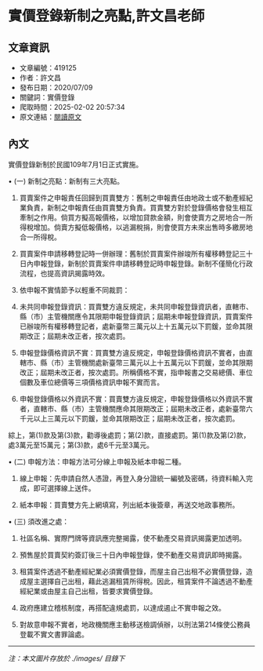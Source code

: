 # 實價登錄新制之亮點,許文昌老師

## 文章資訊
- 文章編號：419125
- 作者：許文昌
- 發布日期：2020/07/09
- 關鍵詞：實價登錄
- 爬取時間：2025-02-02 20:57:34
- 原文連結：[閱讀原文](https://real-estate.get.com.tw/Columns/detail.aspx?no=419125)

## 內文
實價登錄新制於民國109年7月1日正式實施。

• (一) 新制之亮點：新制有三大亮點。

1. 買賣案件之申報責任回歸到買賣雙方：舊制之申報責任由地政士或不動產經紀業負責，新制之申報責任由買賣雙方負責。買賣雙方對於登錄價格會發生相互牽制之作用。倘買方擬高報價格，以增加貸款金額，則會使賣方之房地合一所得稅增加。倘賣方擬低報價格，以逃漏稅捐，則會使買方未來出售時多繳房地合一所得稅。

2. 買賣案件申請移轉登記時一併辦理：舊制於買賣案件辦竣所有權移轉登記三十日內申報登錄，新制於買賣案件申請移轉登記時申報登錄。新制不僅簡化行政流程，也提高資訊揭露時效。

3. 依申報不實情節予以輕重不同裁罰：

1. 未共同申報登錄資訊：買賣雙方違反規定，未共同申報登錄資訊者，直轄市、縣（市）主管機關應令其限期申報登錄資訊；屆期未申報登錄資訊，買賣案件已辦竣所有權移轉登記者，處新臺幣三萬元以上十五萬元以下罰鍰，並命其限期改正；屆期未改正者，按次處罰。

2. 申報登錄價格資訊不實：買賣雙方違反規定，申報登錄價格資訊不實者，由直轄市、縣（市）主管機關處新臺幣三萬元以上十五萬元以下罰鍰，並命其限期改正；屆期未改正者，按次處罰。所稱價格不實，指申報書之交易總價、車位個數及車位總價等三項價格資訊申報不實而言。

3. 申報登錄價格以外資訊不實：買賣雙方違反規定，申報登錄價格以外資訊不實者，直轄市、縣（市）主管機關應命其限期改正；屆期未改正者，處新臺幣六千元以上三萬元以下罰鍰，並命其限期改正；屆期未改正者，按次處罰。

綜上，第(1)款及第(3)款，勸導後處罰；第(2)款，直接處罰。第(1)款及第(2)款，處3萬元至15萬元；第(3)款，處6千元至3萬元。

• (二) 申報方法：申報方法可分線上申報及紙本申報二種。

1. 線上申報：先申請自然人憑證，再登入身分證統一編號及密碼，待資料輸入完成，即可選擇線上送件。

2. 紙本申報：買賣雙方先上網填寫，列出紙本後簽章，再送交地政事務所。

• (三) 須改進之處：

1. 社區名稱、實際門牌等資訊應完整揭露，使不動產交易資訊揭露更加透明。

2. 預售屋於買賣契約簽訂後三十日內申報登錄，使不動產交易資訊即時揭露。

3. 租賃案件透過不動產經紀業必須實價登錄，而屋主自己出租不必實價登錄，造成屋主選擇自己出租，藉此逃漏租賃所得稅。因此，租賃案件不論透過不動產經紀業或由屋主自己出租，皆要求實價登錄。

4. 政府應建立稽核制度，再搭配違規處罰，以達成遏止不實申報之效。

5. 對故意申報不實者，地政機關應主動移送檢調偵辦，以刑法第214條使公務員登載不實文書罪論處。
---
*注：本文圖片存放於 ./images/ 目錄下*
